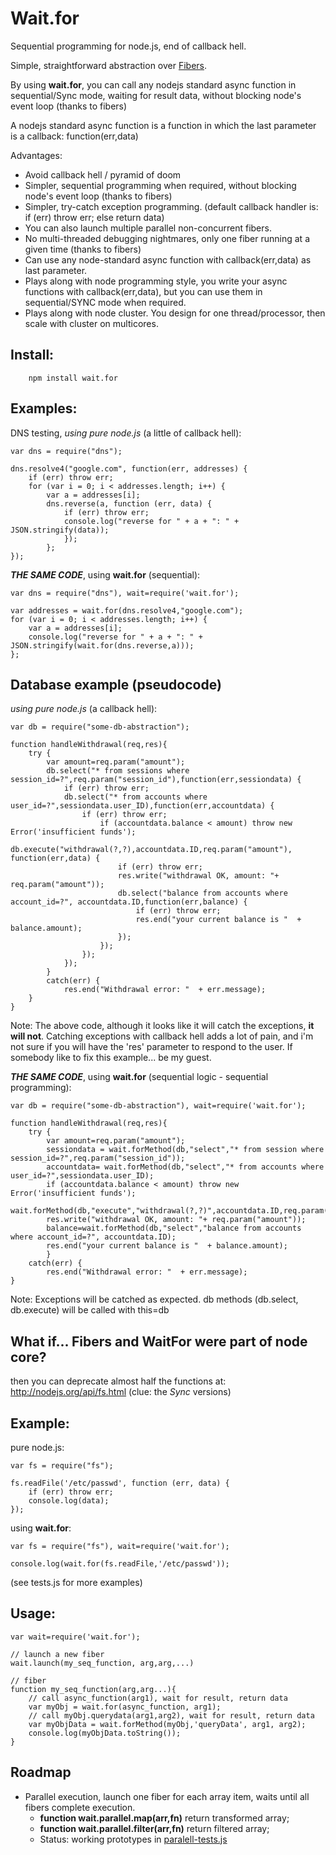 Wait.for
=======
Sequential programming for node.js, end of callback hell.

Simple, straightforward abstraction over [Fibers](https://github.com/laverdet/node-fibers).

By using **wait.for**, you can call any nodejs standard async function in sequential/Sync mode, waiting for result data, 
without blocking node's event loop (thanks to fibers)

A nodejs standard async function is a function in which the last parameter is a callback: function(err,data)

Advantages:
* Avoid callback hell / pyramid of doom
* Simpler, sequential programming when required, without blocking node's event loop (thanks to fibers)
* Simpler, try-catch exception programming. (default callback handler is: if (err) throw err; else return data)
* You can also launch multiple parallel non-concurrent fibers.
* No multi-threaded debugging nightmares, only one fiber running at a given time (thanks to fibers)
* Can use any node-standard async function with callback(err,data) as last parameter.
* Plays along with node programming style, you write your async functions with callback(err,data), but you can use them in sequential/SYNC mode when required.
* Plays along with node cluster. You design for one thread/processor, then scale with cluster on multicores.


Install: 
-
        npm install wait.for

Examples:
-

DNS testing, *using pure node.js* (a little of callback hell):

	var dns = require("dns");

	dns.resolve4("google.com", function(err, addresses) {
		if (err) throw err;
		for (var i = 0; i < addresses.length; i++) {
			var a = addresses[i];
			dns.reverse(a, function (err, data) {
				if (err) throw err;
				console.log("reverse for " + a + ": " + JSON.stringify(data));
				});
    		};
 	});


***THE SAME CODE***, using **wait.for** (sequential):

	var dns = require("dns"), wait=require('wait.for');

	var addresses = wait.for(dns.resolve4,"google.com");
	for (var i = 0; i < addresses.length; i++) {
		var a = addresses[i];
		console.log("reverse for " + a + ": " + JSON.stringify(wait.for(dns.reverse,a)));
   	};


Database example (pseudocode)
--
*using pure node.js* (a callback hell):

	var db = require("some-db-abstraction");

	function handleWithdrawal(req,res){  
		try {
			var amount=req.param("amount");
			db.select("* from sessions where session_id=?",req.param("session_id"),function(err,sessiondata) {
				if (err) throw err;
				db.select("* from accounts where user_id=?",sessiondata.user_ID),function(err,accountdata) {
					if (err) throw err;
    					if (accountdata.balance < amount) throw new Error('insufficient funds');
    					db.execute("withdrawal(?,?),accountdata.ID,req.param("amount"), function(err,data) {
    						if (err) throw err;
    						res.write("withdrawal OK, amount: "+ req.param("amount"));
    						db.select("balance from accounts where account_id=?", accountdata.ID,function(err,balance) {
    							if (err) throw err;
    							res.end("your current balance is "  + balance.amount);
    						});
	    				});
    				});
    			});
    		}
    		catch(err) {
    			res.end("Withdrawal error: "  + err.message);
		}
	}

Note: The above code, although it looks like it will catch the exceptions, **it will not**. 
Catching exceptions with callback hell adds a lot of pain, and i'm not sure if you will have the 'res' parameter 
to respond to the user. If somebody like to fix this example... be my guest.


***THE SAME CODE***, using **wait.for** (sequential logic - sequential programming):

	var db = require("some-db-abstraction"), wait=require('wait.for');

	function handleWithdrawal(req,res){  
		try {
			var amount=req.param("amount");
			sessiondata = wait.forMethod(db,"select","* from session where session_id=?",req.param("session_id"));
			accountdata= wait.forMethod(db,"select","* from accounts where user_id=?",sessiondata.user_ID);
			if (accountdata.balance < amount) throw new Error('insufficient funds');
			wait.forMethod(db,"execute","withdrawal(?,?)",accountdata.ID,req.param("amount"));
			res.write("withdrawal OK, amount: "+ req.param("amount"));
			balance=wait.forMethod(db,"select","balance from accounts where account_id=?", accountdata.ID);
			res.end("your current balance is "  + balance.amount);
    		}
    	catch(err) {
    		res.end("Withdrawal error: "  + err.message);
	}  


Note: Exceptions will be catched as expected.
db methods (db.select, db.execute) will be called with this=db


What if... Fibers and WaitFor were part of node core?
-
then you can deprecate almost half the functions at: http://nodejs.org/api/fs.html
(clue: the *Sync* versions)

Example:
--

pure node.js:

	var fs = require("fs");

	fs.readFile('/etc/passwd', function (err, data) {
		if (err) throw err;
		console.log(data);
	});


using **wait.for**:

	var fs = require("fs"), wait=require('wait.for');
	
	console.log(wait.for(fs.readFile,'/etc/passwd'));



(see tests.js for more examples)

Usage: 
-
	var wait=require('wait.for');
	
	// launch a new fiber
	wait.launch(my_seq_function, arg,arg,...) 

	// fiber
	function my_seq_function(arg,arg...){
	    // call async_function(arg1), wait for result, return data
	    var myObj = wait.for(async_function, arg1); 
	    // call myObj.querydata(arg1,arg2), wait for result, return data
   	    var myObjData = wait.forMethod(myObj,'queryData', arg1, arg2);
   	    console.log(myObjData.toString());
	}

Roadmap
--

 * Parallel execution, launch one fiber for each array item, waits until all fibers complete execution.
   * **function wait.parallel.map(arr,fn)** return transformed array;
   * **function wait.parallel.filter(arr,fn)** return filtered array;
   * Status: working prototypes in [paralell-tests.js](http://github.com/luciotato/waitfor/blob/master/paralell-tests.js)
